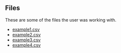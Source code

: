 ## Files

These are some of the files the user was working with.

- [example1.csv](example1.csv)
- [example2.csv](example2.csv)
- [example3.csv](example3.csv)
- [example4.csv](example4.csv)
